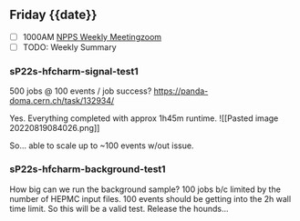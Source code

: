 ## Friday {{date}}

- [ ] 1000AM [NPPS Weekly Meeting](https://docs.google.com/document/d/1YfTyXPeXNQU4XUB28bvHJolgyBIJ2bfrd0u9Gd3WD70/edit)[zoom](https://bnl.zoomgov.com/j/16157150845?pwd=NXNqTi9ZWEFBKzYwRXQ5U3NXU1dBZz09)
- [ ] TODO: Weekly Summary

### sP22s-hfcharm-signal-test1

500 jobs @ 100 events / job success?
https://panda-doma.cern.ch/task/132934/


Yes.  Everything completed with approx 1h45m runtime.
![[Pasted image 20220819084026.png]]

So... able to scale up to ~100 events w/out issue.  

### sP22s-hfcharm-background-test1

How big can we run the background sample? 100 jobs b/c limited by the number of HEPMC input files.  100 events should be getting into the 2h wall time limit.  So this will be a valid test.  Release the hounds...

